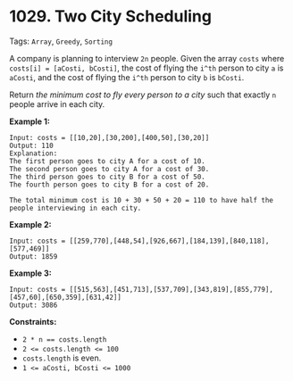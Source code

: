 # 1029. Two City Scheduling

Tags: `Array`, `Greedy`, `Sorting`

A company is planning to interview `2n` people. Given the array `costs` where `costs[i] = [aCosti, bCosti]`, the cost of flying the `i^th` person to city `a` is `aCosti`, and the cost of flying the `i^th` person to city `b` is `bCosti`.

Return _the minimum cost to fly every person to a city_ such that exactly `n` people arrive in each city.

**Example 1:**

```
Input: costs = [[10,20],[30,200],[400,50],[30,20]]
Output: 110
Explanation: 
The first person goes to city A for a cost of 10.
The second person goes to city A for a cost of 30.
The third person goes to city B for a cost of 50.
The fourth person goes to city B for a cost of 20.

The total minimum cost is 10 + 30 + 50 + 20 = 110 to have half the people interviewing in each city.
```

**Example 2:**

```
Input: costs = [[259,770],[448,54],[926,667],[184,139],[840,118],[577,469]]
Output: 1859
```

**Example 3:**

```
Input: costs = [[515,563],[451,713],[537,709],[343,819],[855,779],[457,60],[650,359],[631,42]]
Output: 3086
```

**Constraints:**

*   `2 * n == costs.length`
*   `2 <= costs.length <= 100`
*   `costs.length` is even.
*   `1 <= aCosti, bCosti <= 1000`